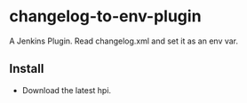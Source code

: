 changelog-to-env-plugin
=======================

A Jenkins Plugin. Read changelog.xml and set it as an env var.

## Install
* Download the latest hpi.